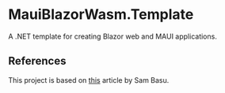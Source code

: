 # MauiBlazorWasm.Template
A .NET template for creating Blazor web and MAUI applications.

## References
This project is based on [this](https://www.telerik.com/blogs/sharing-code-blazor-dotnet-maui) article by Sam Basu.
